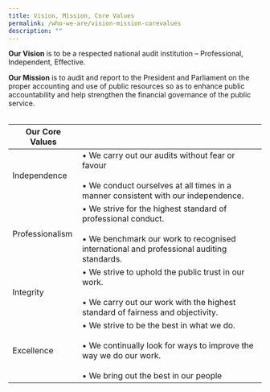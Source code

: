 ```yaml
---
title: Vision, Mission, Core Values
permalink: /who-we-are/vision-mission-corevalues
description: ""
---
```

**Our Vision** is to be a respected national audit institution – Professional, Independent, Effective.

**Our Mission** is to audit and report to the President and Parliament on the proper accounting and use of public resources so as to enhance public accountability and help strengthen the financial governance of the public service.
<BR> </BR>


| Our Core Values |  | 
| -------- | -------- | 
| Independence   |  •  We carry out our audits   without fear or favour <br> <br> •  We conduct ourselves at all times in a manner consistent with our independence.  | 
| Professionalism   |  •  We strive for the highest standard of professional conduct. <br> <br> •  We benchmark our work to recognised international and professional auditing standards.    | 
| Integrity   |  •  We strive to uphold the public trust in our work.  <br> <br> •  We carry out our work with the highest standard of fairness and objectivity.   |  
| Excellence   |  •  We strive to be the best in what we do.  <br> <br> •  We continually look for ways to improve the way we do our work. <BR> <BR>  • We bring out the best in our people |
